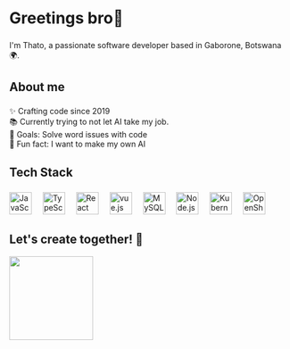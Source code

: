 <h1 align="left">Greetings bro👋</h1>

###

<p align="left">I'm Thato, a passionate software developer based in Gaborone, Botswana 🌍.</p>

###

<h2 align="left">About me</h2>

###

<p align="left">✨ Crafting code since 2019<br>📚 Currently trying to not let AI take my job.<br>🎯 Goals: Solve word issues with code<br>🎲 Fun fact: I want to make my own AI</p>

###

<h2 align="left">Tech Stack</h2>

###

<div align="left">
  <img src="https://cdn.jsdelivr.net/gh/devicons/devicon/icons/javascript/javascript-original.svg" height="40" alt="JavaScript" />
  <img width="12" />
  <img src="https://cdn.jsdelivr.net/gh/devicons/devicon/icons/typescript/typescript-original.svg" height="40" alt="TypeScript" />
  <img width="12" />
  <img src="https://cdn.jsdelivr.net/gh/devicons/devicon/icons/react/react-original.svg" height="40" alt="React" />
  <img width="12" />
  <img src="https://cdn.iconscout.com/icon/free/png-256/free-vuejs-1175052.png" height="40" alt="vue.js" />
  <img width="12" />
  <img src="https://cdn.freebiesupply.com/logos/large/2x/mysql-5-logo-png-transparent.png" height="40" alt="MySQL" />
  <img width="12" />
  <img src="https://cdn.jsdelivr.net/gh/devicons/devicon/icons/nodejs/nodejs-original.svg" height="40" alt="Node.js" />
  <img width="12" />
  <img src="https://upload.wikimedia.org/wikipedia/commons/thumb/3/39/Kubernetes_logo_without_workmark.svg/2109px-Kubernetes_logo_without_workmark.svg.png" height="40" alt="Kubernetes" />
  <img width="12" />
  <img src="https://static-00.iconduck.com/assets.00/openshift-icon-2048x2048-djhfgyv0.png" height="40" alt="OpenShift" />
</div>

###

<h2 align="left">Let's create together! 🚀</h2>

<img align="centre" height="150" src="https://media0.giphy.com/media/maNB0qAiRVAty/giphy.gif"  />

### 
